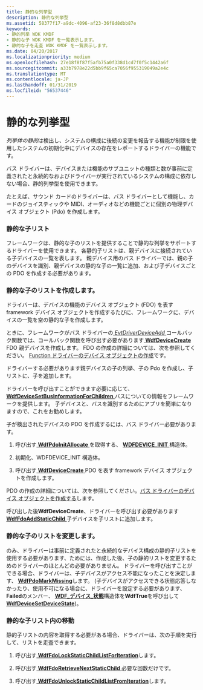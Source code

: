 ```yaml
---
title: 静的な列挙型
description: 静的な列挙型
ms.assetid: 58377f17-a9dc-4096-af23-36f8d8dbb87e
keywords:
- 静的列挙 WDK KMDF
- 静的な子 WDK KMDF を一覧表示します。
- 静的な子を走査 WDK KMDF を一覧表示します。
ms.date: 04/20/2017
ms.localizationpriority: medium
ms.openlocfilehash: 27e18f8f87f5afb75a0f338d1cd7f0f5c1442a6f
ms.sourcegitcommit: a33b7978e22d5bb9f65ca7056f955319049a2e4c
ms.translationtype: MT
ms.contentlocale: ja-JP
ms.lasthandoff: 01/31/2019
ms.locfileid: "56537446"
---
```

# <a name="static-enumeration"></a>静的な列挙型


*列挙体の静的*は検出し、システムの構成に後続の変更を報告する機能が制限を使用したシステムの初期化中にデバイスの存在をレポートするドライバーの機能です。

バス ドライバーは、デバイスまたは機能のサブユニットの種類と数が事前に定義されたと永続的なおよびドライバーが実行されているシステムの構成に依存しない場合、静的列挙型を使用できます。

たとえば、サウンド カードのドライバーは、バス ドライバーとして機能し、カードのジョイスティックや MIDI、オーディオなどの機能ごとに個別の物理デバイス オブジェクト (Pdo) を作成します。

### <a name="static-child-lists"></a>静的な子リスト

フレームワークは、静的な子のリストを提供することで静的な列挙をサポートするドライバーを使用できます。 各静的子リストは、親デバイスに接続されている子デバイスの一覧を表します。 親デバイス用のバス ドライバーでは、親の子のデバイスを識別、親デバイスの静的な子の一覧に追加、および子デバイスごとの PDO を作成する必要があります。

### <a name="creating-a-static-child-list"></a>静的な子のリストを作成します。

ドライバーは、デバイスの機能のデバイス オブジェクト (FDO) を表す framework デバイス オブジェクトを作成するたびに、フレームワークに、デバイスの一覧を空の静的な子を作成します。

ときに、フレームワークがバス ドライバーの[ *EvtDriverDeviceAdd* ](https://msdn.microsoft.com/library/windows/hardware/ff541693)コールバック関数では、コールバック関数を呼び出す必要があります[ **WdfDeviceCreate** ](https://msdn.microsoft.com/library/windows/hardware/ff545926)FDO 親デバイスを作成します。 FDO の作成の詳細については、次を参照してください。 [Function ドライバーのデバイス オブジェクトの作成](creating-device-objects-in-a-function-driver.md)です。

ドライバーする必要があります親デバイスの子の列挙、子の Pdo を作成し、子リストに、子を追加します。

ドライバーを呼び出すことができます必要に応じて、 [ **WdfDeviceSetBusInformationForChildren** ](https://msdn.microsoft.com/library/windows/hardware/ff546868)バスについての情報をフレームワークを提供します。 子デバイスと、バスを識別するためにアプリを簡単になりますので、これをお勧めします。

子が検出されたデバイスの PDO を作成するには、バス ドライバー必要があります。

1.  呼び出す[ **WdfPdoInitAllocate** ](https://msdn.microsoft.com/library/windows/hardware/ff548786)を取得する、 [ **WDFDEVICE\_INIT** ](https://msdn.microsoft.com/library/windows/hardware/ff546951)構造体。

2.  初期化、WDFDEVICE\_INIT 構造体。

3.  呼び出す[ **WdfDeviceCreate** ](https://msdn.microsoft.com/library/windows/hardware/ff545926) PDO を表す framework デバイス オブジェクトを作成します。

PDO の作成の詳細については、次を参照してください。[バス ドライバーのデバイス オブジェクトを作成する](creating-device-objects-in-a-bus-driver.md)します。

呼び出した後**WdfDeviceCreate**、ドライバーを呼び出す必要があります[ **WdfFdoAddStaticChild** ](https://msdn.microsoft.com/library/windows/hardware/ff547225)子デバイスを子リストに追加します。

### <a name="modifying-a-static-child-list"></a>静的な子のリストを変更します。

のみ、ドライバーは事前に定義されたと永続的なデバイス構成の静的子リストを使用する必要があります、ためには、作成した後、子の静的リストを変更するためのドライバーのほとんどの必要がありません。 ドライバーを呼び出すことができる場合、ドライバーは、子デバイスがアクセス不能になったことを決定します、 [ **WdfPdoMarkMissing**](https://msdn.microsoft.com/library/windows/hardware/ff548809)します。 (子デバイスがアクセスできる状態応答しなかったり、使用不可になる場合に、ドライバーを設定する必要があります、 **Failed**のメンバー、 [ **WDF\_デバイス\_状態**](https://msdn.microsoft.com/library/windows/hardware/ff551284)構造体を**WdfTrue**を呼び出して[ **WdfDeviceSetDeviceState**](https://msdn.microsoft.com/library/windows/hardware/ff546884))。

### <a name="traversing-a-static-child-list"></a>静的な子リスト内の移動

静的子リストの内容を取得する必要がある場合、ドライバーは、次の手順を実行して、リストを走査できます。

1.  呼び出す[ **WdfFdoLockStaticChildListForIteration**](https://msdn.microsoft.com/library/windows/hardware/ff547282)します。

2.  呼び出す[ **WdfFdoRetrieveNextStaticChild** ](https://msdn.microsoft.com/library/windows/hardware/ff547293)必要な回数だけです。

3.  呼び出す[ **WdfFdoUnlockStaticChildListFromIteration**](https://msdn.microsoft.com/library/windows/hardware/ff547297)します。

 

 





